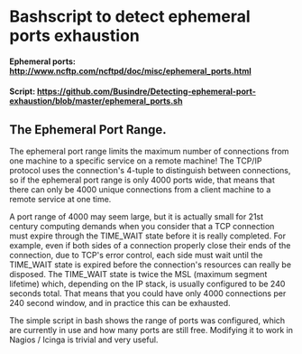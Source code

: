 # Bashscript to detect ephemeral ports exhaustion

#### Ephemeral ports: http://www.ncftp.com/ncftpd/doc/misc/ephemeral_ports.html
#### Script: https://github.com/Busindre/Detecting-ephemeral-port-exhaustion/blob/master/ephemeral_ports.sh

## The Ephemeral Port Range.

The ephemeral port range limits the maximum number of connections from one machine to a specific service on a remote machine! The TCP/IP protocol uses the connection's 4-tuple to distinguish between connections, so if the ephemeral port range is only 4000 ports wide, that means that there can only be 4000 unique connections from a client machine to a remote service at one time.

A port range of 4000 may seem large, but it is actually small for 21st century computing demands when you consider that a TCP connection must expire through the TIME_WAIT state before it is really completed.  For example, even if both sides of a connection properly close their ends of the connection, due to TCP's error control, each side must wait until the TIME_WAIT state is expired before the connection's resources can really be disposed.  The TIME_WAIT state is twice the MSL (maximum segment lifetime) which, depending on the IP stack, is usually configured to be 240 seconds total.  That means that you could have only 4000 connections per 240 second window, and in practice this can be exhausted.

The simple script in bash shows the range of ports was configured, which are currently in use and how many ports are still free. Modifying it to work in Nagios / Icinga is trivial and very useful.

